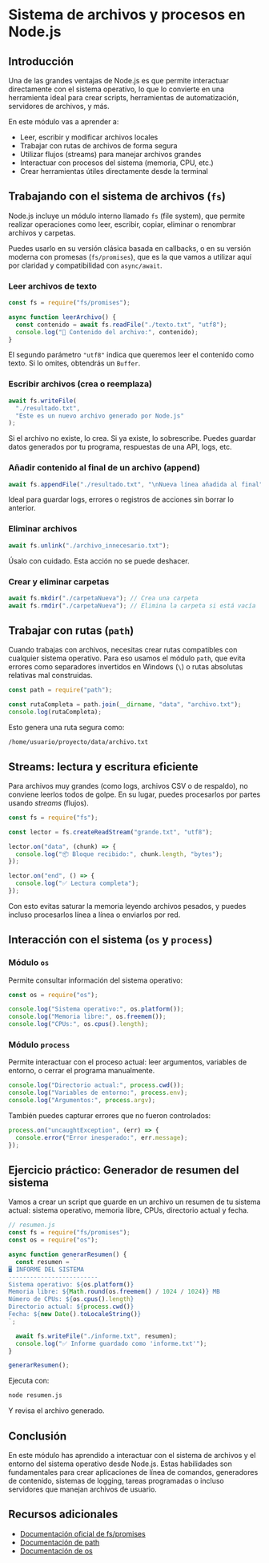 # Sistema de archivos y procesos en Node.js

## Introducción

Una de las grandes ventajas de Node.js es que permite interactuar directamente con el sistema operativo, lo que lo convierte en una herramienta ideal para crear scripts, herramientas de automatización, servidores de archivos, y más.

En este módulo vas a aprender a:

- Leer, escribir y modificar archivos locales
- Trabajar con rutas de archivos de forma segura
- Utilizar flujos (streams) para manejar archivos grandes
- Interactuar con procesos del sistema (memoria, CPU, etc.)
- Crear herramientas útiles directamente desde la terminal

## Trabajando con el sistema de archivos (`fs`)

Node.js incluye un módulo interno llamado `fs` (file system), que permite realizar operaciones como leer, escribir, copiar, eliminar o renombrar archivos y carpetas.

Puedes usarlo en su versión clásica basada en callbacks, o en su versión moderna con promesas (`fs/promises`), que es la que vamos a utilizar aquí por claridad y compatibilidad con `async/await`.

### Leer archivos de texto

```jsx
const fs = require("fs/promises");

async function leerArchivo() {
  const contenido = await fs.readFile("./texto.txt", "utf8");
  console.log("📄 Contenido del archivo:", contenido);
}
```

El segundo parámetro `"utf8"` indica que queremos leer el contenido como texto. Si lo omites, obtendrás un `Buffer`.

### Escribir archivos (crea o reemplaza)

```jsx
await fs.writeFile(
  "./resultado.txt",
  "Este es un nuevo archivo generado por Node.js"
);
```

Si el archivo no existe, lo crea. Si ya existe, lo sobrescribe. Puedes guardar datos generados por tu programa, respuestas de una API, logs, etc.

### Añadir contenido al final de un archivo (append)

```jsx
await fs.appendFile("./resultado.txt", "\nNueva línea añadida al final");
```

Ideal para guardar logs, errores o registros de acciones sin borrar lo anterior.

### Eliminar archivos

```jsx
await fs.unlink("./archivo_innecesario.txt");
```

Úsalo con cuidado. Esta acción no se puede deshacer.

### Crear y eliminar carpetas

```jsx
await fs.mkdir("./carpetaNueva"); // Crea una carpeta
await fs.rmdir("./carpetaNueva"); // Elimina la carpeta si está vacía
```

## Trabajar con rutas (`path`)

Cuando trabajas con archivos, necesitas crear rutas compatibles con cualquier sistema operativo. Para eso usamos el módulo `path`, que evita errores como separadores invertidos en Windows (`\`) o rutas absolutas relativas mal construidas.

```jsx
const path = require("path");

const rutaCompleta = path.join(__dirname, "data", "archivo.txt");
console.log(rutaCompleta);
```

Esto genera una ruta segura como:

`/home/usuario/proyecto/data/archivo.txt`

## Streams: lectura y escritura eficiente

Para archivos muy grandes (como logs, archivos CSV o de respaldo), no conviene leerlos todos de golpe. En su lugar, puedes procesarlos por partes usando _streams_ (flujos).

```jsx
const fs = require("fs");

const lector = fs.createReadStream("grande.txt", "utf8");

lector.on("data", (chunk) => {
  console.log("📦 Bloque recibido:", chunk.length, "bytes");
});

lector.on("end", () => {
  console.log("✅ Lectura completa");
});
```

Con esto evitas saturar la memoria leyendo archivos pesados, y puedes incluso procesarlos línea a línea o enviarlos por red.

## Interacción con el sistema (`os` y `process`)

### Módulo `os`

Permite consultar información del sistema operativo:

```jsx
const os = require("os");

console.log("Sistema operativo:", os.platform());
console.log("Memoria libre:", os.freemem());
console.log("CPUs:", os.cpus().length);
```

### Módulo `process`

Permite interactuar con el proceso actual: leer argumentos, variables de entorno, o cerrar el programa manualmente.

```jsx
console.log("Directorio actual:", process.cwd());
console.log("Variables de entorno:", process.env);
console.log("Argumentos:", process.argv);
```

También puedes capturar errores que no fueron controlados:

```jsx
process.on("uncaughtException", (err) => {
  console.error("Error inesperado:", err.message);
});
```

## Ejercicio práctico: Generador de resumen del sistema

Vamos a crear un script que guarde en un archivo un resumen de tu sistema actual: sistema operativo, memoria libre, CPUs, directorio actual y fecha.

```jsx
// resumen.js
const fs = require("fs/promises");
const os = require("os");

async function generarResumen() {
  const resumen = `
🖥️ INFORME DEL SISTEMA
-------------------------
Sistema operativo: ${os.platform()}
Memoria libre: ${Math.round(os.freemem() / 1024 / 1024)} MB
Número de CPUs: ${os.cpus().length}
Directorio actual: ${process.cwd()}
Fecha: ${new Date().toLocaleString()}
`;

  await fs.writeFile("./informe.txt", resumen);
  console.log("✅ Informe guardado como 'informe.txt'");
}

generarResumen();
```

Ejecuta con:

```bash
node resumen.js
```

Y revisa el archivo generado.

## Conclusión

En este módulo has aprendido a interactuar con el sistema de archivos y el entorno del sistema operativo desde Node.js. Estas habilidades son fundamentales para crear aplicaciones de línea de comandos, generadores de contenido, sistemas de logging, tareas programadas o incluso servidores que manejan archivos de usuario.

## Recursos adicionales

- [Documentación oficial de fs/promises](https://nodejs.org/api/fs.html#fspromisesreadfilepath-options)
- [Documentación de path](https://nodejs.org/api/path.html)
- [Documentación de os](https://nodejs.org/api/os.html)
